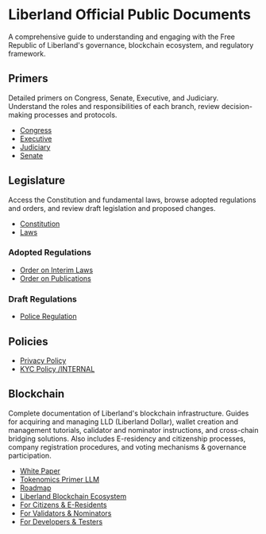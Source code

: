# Liberland Official Public Documents

A comprehensive guide to understanding and engaging with the Free Republic of Liberland's governance, blockchain ecosystem, and regulatory framework.

## Primers

Detailed primers on Congress, Senate, Executive, and Judiciary. Understand the roles and responsibilities of each branch, review decision-making processes and protocols.

- [Congress](/primers/congress.md)
- [Executive](/primers/executive.md)
- [Judiciary](/primers/judiciary.md)
- [Senate](/primers/senate.md)

## Legislature

Access the Constitution and fundamental laws, browse adopted regulations and orders, and review draft legislation and proposed changes.

- [Constitution](https://github.com/liberland/constitution/blob/master/Constitution.md)
- [Laws](https://github.com/liberland/laws)

### Adopted Regulations

- [Order on Interim Laws](<regulations/in force/order-on-interim-laws.md>)
- [Order on Publications](<regulations/in force/order-on-publication.md>)

### Draft Regulations

- [Police Regulation](regulations/drafts/police-regulation.md)

## Policies

- [Privacy Policy](<policies/in force/justice/privacy-policy.md>)
- [KYC Policy /INTERNAL](<policies/in force/justice/privacy-policy.md>)

## Blockchain

Complete documentation of Liberland's blockchain infrastructure. Guides for acquiring and managing LLD (Liberland Dollar), wallet creation and management tutorials, calidator and nominator instructions, and cross-chain bridging solutions. Also includes E-residency and citizenship processes, company registration procedures, and voting mechanisms & governance participation.

- [White Paper](/blockchain/white-paper.md)
- [Tokenomics Primer LLM](/blockchain/tokenomics-primer.md)
- [Roadmap](/blockchain/roadmap.md)
- [Liberland Blockchain Ecosystem](/blockchain/ecosystem.md)
- [For Citizens & E-Residents](/blockchain/for-citizens)
- [For Validators & Nominators](/blockchain/for-validators-nominators-and-stakers)
- [For Developers & Testers](/blockchain/for-developers-and-testers)
